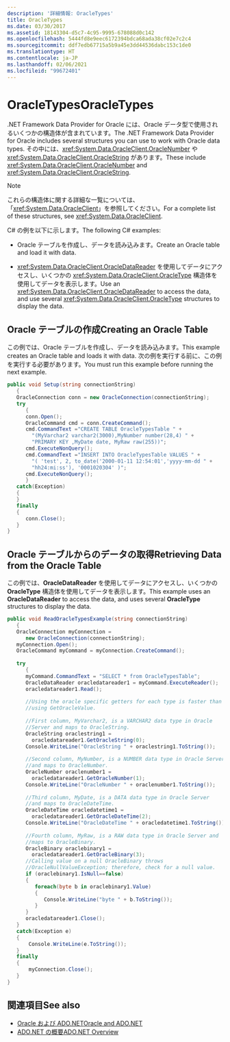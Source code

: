 ```yaml
---
description: '詳細情報: OracleTypes'
title: OracleTypes
ms.date: 03/30/2017
ms.assetid: 18143304-d5c7-4c95-9995-678088d0c142
ms.openlocfilehash: 5444fd8e9eec6172394bdca68ada38cf02e7c2c4
ms.sourcegitcommit: ddf7edb67715a5b9a45e3dd44536dabc153c1de0
ms.translationtype: HT
ms.contentlocale: ja-JP
ms.lasthandoff: 02/06/2021
ms.locfileid: "99672401"
---
```

# <a name="oracletypes"></a><span data-ttu-id="f8729-103">OracleTypes</span><span class="sxs-lookup"><span data-stu-id="f8729-103">OracleTypes</span></span>

<span data-ttu-id="f8729-104">.NET Framework Data Provider for Oracle には、Oracle データ型で使用されるいくつかの構造体が含まれています。</span><span class="sxs-lookup"><span data-stu-id="f8729-104">The .NET Framework Data Provider for Oracle includes several structures you can use to work with Oracle data types.</span></span> <span data-ttu-id="f8729-105">その中には、<xref:System.Data.OracleClient.OracleNumber> や <xref:System.Data.OracleClient.OracleString> があります。</span><span class="sxs-lookup"><span data-stu-id="f8729-105">These include <xref:System.Data.OracleClient.OracleNumber> and <xref:System.Data.OracleClient.OracleString>.</span></span>  
  
> [!NOTE]
> <span data-ttu-id="f8729-106">これらの構造体に関する詳細な一覧については、「<xref:System.Data.OracleClient>」を参照してください。</span><span class="sxs-lookup"><span data-stu-id="f8729-106">For a complete list of these structures, see <xref:System.Data.OracleClient>.</span></span>  
  
 <span data-ttu-id="f8729-107">C# の例を以下に示します。</span><span class="sxs-lookup"><span data-stu-id="f8729-107">The following C# examples:</span></span>  
  
- <span data-ttu-id="f8729-108">Oracle テーブルを作成し、データを読み込みます。</span><span class="sxs-lookup"><span data-stu-id="f8729-108">Create an Oracle table and load it with data.</span></span>  
  
- <span data-ttu-id="f8729-109"><xref:System.Data.OracleClient.OracleDataReader> を使用してデータにアクセスし、いくつかの <xref:System.Data.OracleClient.OracleType> 構造体を使用してデータを表示します。</span><span class="sxs-lookup"><span data-stu-id="f8729-109">Use an <xref:System.Data.OracleClient.OracleDataReader> to access the data, and use several <xref:System.Data.OracleClient.OracleType> structures to display the data.</span></span>  
  
## <a name="creating-an-oracle-table"></a><span data-ttu-id="f8729-110">Oracle テーブルの作成</span><span class="sxs-lookup"><span data-stu-id="f8729-110">Creating an Oracle Table</span></span>  

 <span data-ttu-id="f8729-111">この例では、Oracle テーブルを作成し、データを読み込みます。</span><span class="sxs-lookup"><span data-stu-id="f8729-111">This example creates an Oracle table and loads it with data.</span></span> <span data-ttu-id="f8729-112">次の例を実行する前に、この例を実行する必要があります。</span><span class="sxs-lookup"><span data-stu-id="f8729-112">You must run this example before running the next example.</span></span>  
  
```csharp  
public void Setup(string connectionString)  
   {  
   OracleConnection conn = new OracleConnection(connectionString);  
   try  
      {  
      conn.Open();  
      OracleCommand cmd = conn.CreateCommand();  
      cmd.CommandText ="CREATE TABLE OracleTypesTable " +  
        "(MyVarchar2 varchar2(3000),MyNumber number(28,4) " +  
        "PRIMARY KEY ,MyDate date, MyRaw raw(255))";  
      cmd.ExecuteNonQuery();  
      cmd.CommandText ="INSERT INTO OracleTypesTable VALUES " +  
        "( 'test', 2, to_date('2000-01-11 12:54:01','yyyy-mm-dd " +  
        "hh24:mi:ss'), '0001020304' )";  
      cmd.ExecuteNonQuery();  
      }  
   catch(Exception)  
   {  
   }  
   finally  
   {  
      conn.Close();  
   }  
}  
```  
  
## <a name="retrieving-data-from-the-oracle-table"></a><span data-ttu-id="f8729-113">Oracle テーブルからのデータの取得</span><span class="sxs-lookup"><span data-stu-id="f8729-113">Retrieving Data from the Oracle Table</span></span>  

 <span data-ttu-id="f8729-114">この例では、**OracleDataReader** を使用してデータにアクセスし、いくつかの **OracleType** 構造体を使用してデータを表示します。</span><span class="sxs-lookup"><span data-stu-id="f8729-114">This example uses an **OracleDataReader** to access the data, and uses several **OracleType** structures to display the data.</span></span>  
  
```csharp  
public void ReadOracleTypesExample(string connectionString)  
   {  
   OracleConnection myConnection =
      new OracleConnection(connectionString);  
   myConnection.Open();  
   OracleCommand myCommand = myConnection.CreateCommand();  
  
   try  
      {  
      myCommand.CommandText = "SELECT * from OracleTypesTable";  
      OracleDataReader oracledatareader1 = myCommand.ExecuteReader();  
      oracledatareader1.Read();  
  
      //Using the oracle specific getters for each type is faster than  
      //using GetOracleValue.  
  
      //First column, MyVarchar2, is a VARCHAR2 data type in Oracle  
      //Server and maps to OracleString.  
      OracleString oraclestring1 =
        oracledatareader1.GetOracleString(0);  
      Console.WriteLine("OracleString " + oraclestring1.ToString());  
  
      //Second column, MyNumber, is a NUMBER data type in Oracle Server  
      //and maps to OracleNumber.  
      OracleNumber oraclenumber1 =
        oracledatareader1.GetOracleNumber(1);  
      Console.WriteLine("OracleNumber " + oraclenumber1.ToString());  
  
      //Third column, MyDate, is a DATA data type in Oracle Server  
      //and maps to OracleDateTime.  
      OracleDateTime oracledatetime1 =
        oracledatareader1.GetOracleDateTime(2);  
      Console.WriteLine("OracleDateTime " + oracledatetime1.ToString());  
  
      //Fourth column, MyRaw, is a RAW data type in Oracle Server and  
      //maps to OracleBinary.  
      OracleBinary oraclebinary1 =
        oracledatareader1.GetOracleBinary(3);  
      //Calling value on a null OracleBinary throws  
      //OracleNullValueException; therefore, check for a null value.  
      if (oraclebinary1.IsNull==false)  
      {  
         foreach(byte b in oraclebinary1.Value)  
         {  
            Console.WriteLine("byte " + b.ToString());  
         }  
      }  
      oracledatareader1.Close();  
   }  
   catch(Exception e)  
   {  
       Console.WriteLine(e.ToString());  
   }  
   finally  
   {  
       myConnection.Close();  
   }  
}  
```  
  
## <a name="see-also"></a><span data-ttu-id="f8729-115">関連項目</span><span class="sxs-lookup"><span data-stu-id="f8729-115">See also</span></span>

- [<span data-ttu-id="f8729-116">Oracle および ADO.NET</span><span class="sxs-lookup"><span data-stu-id="f8729-116">Oracle and ADO.NET</span></span>](oracle-and-adonet.md)
- [<span data-ttu-id="f8729-117">ADO.NET の概要</span><span class="sxs-lookup"><span data-stu-id="f8729-117">ADO.NET Overview</span></span>](ado-net-overview.md)
